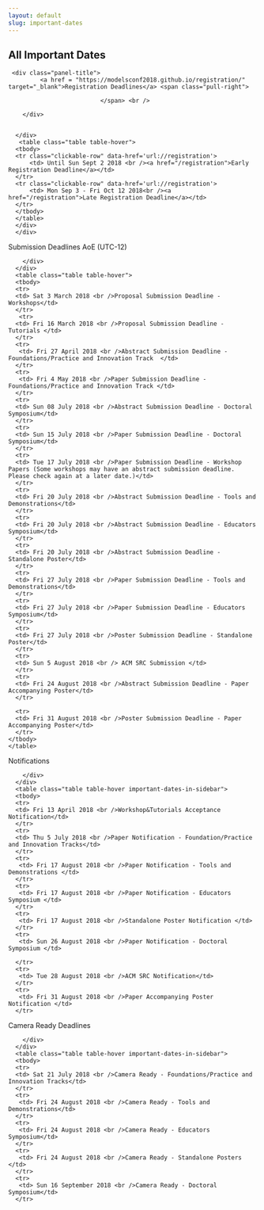 ```yaml
---
layout: default
slug: important-dates
---
```

<div class="row">
 <div class="col-md-12" markdown="1">

<!-- Calls, Papers, Workshop submissions are Anywhere on Earth (i.e. UTC-12) -->

## All Important Dates


<div id="registration-dates" class="col-md-12">
    <div class="panel panel-primary">
      <div class="panel-heading">
	      
	 <div class="panel-title">
             <a href = "https://modelsconf2018.github.io/registration/" target="_blank">Registration Deadlines</a> <span class="pull-right"> 
                               
                              </span> <br />
	      
        </div>
	
	
      </div>
       <table class="table table-hover">
      <tbody>
      <tr class="clickable-row" data-href='url://registration'>
	      <td> Until Sun Sept 2 2018 <br /><a href="/registration">Early Registration Deadline</a></td>
      </tr>
      <tr class="clickable-row" data-href='url://registration'>
	      <td> Mon Sep 3 - Fri Oct 12 2018<br /><a href="/registration">Late Registration Deadline</a></td>
      </tr>
      </tbody>
      </table>
      </div>
      </div>
<div id="submission-dates" class="col-md-12">
    <div class="panel panel-primary">
      <div class="panel-heading">
        <div class="panel-title">
             Submission Deadlines <span class="pull-right"> 
                                <span class="glyphicon glyphicon-globe"></span>
                                <span class="glyphicon glyphicon-time"></span>
                                AoE (UTC-12)
                              </span> <br />
	      
        </div>
      </div>
      <table class="table table-hover">
      <tbody>
      <tr>
      <td> Sat 3 March 2018 <br />Proposal Submission Deadline - Workshops</td>
      </tr>
       <tr>
      <td> Fri 16 March 2018 <br />Proposal Submission Deadline - Tutorials </td>
      </tr>
      <tr>
       <td> Fri 27 April 2018 <br />Abstract Submission Deadline - Foundations/Practice and Innovation Track  </td>
      </tr>
      <tr>
       <td> Fri 4 May 2018 <br />Paper Submission Deadline - Foundations/Practice and Innovation Track </td>
      </tr>
      <tr>
      <td> Sun 08 July 2018 <br />Abstract Submission Deadline - Doctoral Symposium</td>
      </tr>
      <tr>
      <td> Sun 15 July 2018 <br />Paper Submission Deadline - Doctoral Symposium</td>
      </tr>
      <tr>
      <td> Tue 17 July 2018 <br />Paper Submission Deadline - Workshop Papers (Some workshops may have an abstract submission deadline. Please check again at a later date.)</td>
      </tr>
      <tr>
      <td> Fri 20 July 2018 <br />Abstract Submission Deadline - Tools and Demonstrations</td>
      </tr>
      <tr>
      <td> Fri 20 July 2018 <br />Abstract Submission Deadline - Educators Symposium</td>
      </tr>
      <tr>
      <td> Fri 20 July 2018 <br />Abstract Submission Deadline - Standalone Poster</td>
      </tr>
      <tr>
      <td> Fri 27 July 2018 <br />Paper Submission Deadline - Tools and Demonstrations</td>
      </tr>
      <tr>
      <td> Fri 27 July 2018 <br />Paper Submission Deadline - Educators Symposium</td>
      </tr>
      <tr>
      <td> Fri 27 July 2018 <br />Poster Submission Deadline - Standalone Poster</td>
      </tr>
      <tr>
      <td> Sun 5 August 2018 <br /> ACM SRC Submission </td>
      </tr>
      <tr>
      <td> Fri 24 August 2018 <br />Abstract Submission Deadline - Paper Accompanying Poster</td>
      </tr>
      
      <tr>
      <td> Fri 31 August 2018 <br />Poster Submission Deadline - Paper Accompanying Poster</td>
      </tr>
   	</tbody>
   	</table>  
 </div>
 </div>

  <div id="notification-dates" class="col-md-12">
    <div class="panel panel-primary">
      <div class="panel-heading">
        <div class="panel-title">
             Notifications <span class="pull-right"> 
                                <!-- <span class="glyphicon glyphicon-globe"></span> -->
                                <!-- <span class="glyphicon glyphicon-time"></span> -->
                                <!-- AoE (UTC-12) -->
                              </span> <br />
	      
        </div>
      </div>
      <table class="table table-hover important-dates-in-sidebar">
      <tbody>
      <tr>
      <td> Fri 13 April 2018 <br />Workshop&Tutorials Acceptance Notification</td>
      </tr>
      <tr>
      <td> Thu 5 July 2018 <br />Paper Notification - Foundation/Practice and Innovation Tracks</td>
      </tr>
      <tr>
       <td> Fri 17 August 2018 <br />Paper Notification - Tools and Demonstrations </td>
      </tr>
      <tr>
       <td> Fri 17 August 2018 <br />Paper Notification - Educators Symposium </td>
      </tr>
      <tr>
       <td> Fri 17 August 2018 <br />Standalone Poster Notification </td>
      </tr>
      <tr>
       <td> Sun 26 August 2018 <br />Paper Notification - Doctoral Symposium </td>

      </tr>
      <tr>
       <td> Tue 28 August 2018 <br />ACM SRC Notification</td>
      </tr>
      <tr>
       <td> Fri 31 August 2018 <br />Paper Accompanying Poster Notification </td>
      </tr>
   </tbody>
   </table>  
  </div>
  </div>

  <div id="camera-dates" class="col-md-12">
    <div class="panel panel-primary">
      <div class="panel-heading">
        <div class="panel-title">
             Camera Ready Deadlines <span class="pull-right"> 
                                <!-- <span class="glyphicon glyphicon-globe"></span> -->
                                <!-- <span class="glyphicon glyphicon-time"></span> -->
                                <!-- AoE (UTC-12) -->
                              </span> <br />
        
        </div>
      </div>
      <table class="table table-hover important-dates-in-sidebar">
      <tbody>
      <tr>
      <td> Sat 21 July 2018 <br />Camera Ready - Foundations/Practice and Innovation Tracks</td>
      </tr>
      <tr>
       <td> Fri 24 August 2018 <br />Camera Ready - Tools and Demonstrations</td>
      </tr>
      <tr>
       <td> Fri 24 August 2018 <br />Camera Ready - Educators Symposium</td>
      </tr>
      <tr>
       <td> Fri 24 August 2018 <br />Camera Ready - Standalone Posters </td>
      </tr>
      <tr>
       <td> Sun 16 September 2018 <br />Camera Ready - Doctoral Symposium</td>
      </tr>
   </tbody>
   </table>  
  </div>
  </div>

</div>
</div>


